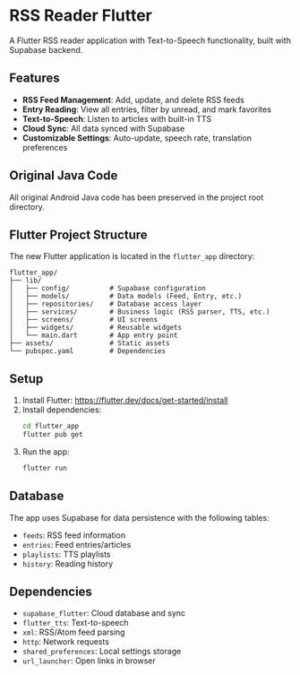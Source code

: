 # RSS Reader Flutter

A Flutter RSS reader application with Text-to-Speech functionality, built with Supabase backend.

## Features

- **RSS Feed Management**: Add, update, and delete RSS feeds
- **Entry Reading**: View all entries, filter by unread, and mark favorites
- **Text-to-Speech**: Listen to articles with built-in TTS
- **Cloud Sync**: All data synced with Supabase
- **Customizable Settings**: Auto-update, speech rate, translation preferences

## Original Java Code

All original Android Java code has been preserved in the project root directory.

## Flutter Project Structure

The new Flutter application is located in the `flutter_app` directory:

```
flutter_app/
├── lib/
│   ├── config/          # Supabase configuration
│   ├── models/          # Data models (Feed, Entry, etc.)
│   ├── repositories/    # Database access layer
│   ├── services/        # Business logic (RSS parser, TTS, etc.)
│   ├── screens/         # UI screens
│   ├── widgets/         # Reusable widgets
│   └── main.dart        # App entry point
├── assets/              # Static assets
└── pubspec.yaml         # Dependencies
```

## Setup

1. Install Flutter: https://flutter.dev/docs/get-started/install
2. Install dependencies:
   ```bash
   cd flutter_app
   flutter pub get
   ```
3. Run the app:
   ```bash
   flutter run
   ```

## Database

The app uses Supabase for data persistence with the following tables:
- `feeds`: RSS feed information
- `entries`: Feed entries/articles
- `playlists`: TTS playlists
- `history`: Reading history

## Dependencies

- `supabase_flutter`: Cloud database and sync
- `flutter_tts`: Text-to-speech
- `xml`: RSS/Atom feed parsing
- `http`: Network requests
- `shared_preferences`: Local settings storage
- `url_launcher`: Open links in browser
